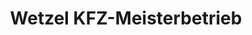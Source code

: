 ---
title: "Wetzel KFZ-Meisterbetrieb"
url: /weinheim/wetzel-kfz-meisterbetrieb/
shop: Autowerkstatt
---